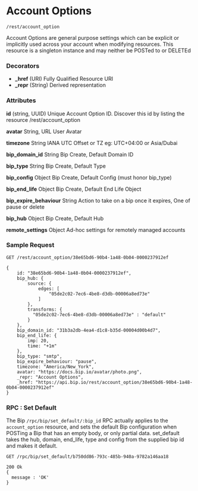 # Account Options

`/rest/account_option`

Account Options are general purpose settings which can be explicit or implicitly used across your account when modifying resources. This resource is a singleton instance and may neither be POSTed to or DELETEd

### Decorators

 * **_href** (URI) Fully Qualified Resource URI
 * **_repr**  (String) Derived representation

### Attributes

**id** (string, UUID) Unique Account Option ID. Discover this id by listing the resource /rest/account_option

**avatar**	String, URL	User Avatar

**timezone**	String	IANA UTC Offset or TZ eg: UTC+04:00 or Asia/Dubai

**bip_domain_id**	String	Bip Create, Default Domain ID

**bip_type**	String	Bip Create, Default Type

**bip_config**	Object	Bip Create, Default Config (must honor bip_type)

**bip_end_life**	Object	Bip Create, Default End Life Object

**bip_expire_behaviour**	String	Action to take on a bip once it expires, One of pause or delete

**bip_hub**	Object	Bip Create, Default Hub

**remote_settings**	Object	Ad-hoc settings for remotely managed accounts

### Sample Request
`GET /rest/account_option/38e65bd6-90b4-1a48-0b04-0000237912ef`

```
{
    id: "38e65bd6-90b4-1a48-0b04-0000237912ef",
    bip_hub: {
        source: {
            edges: [
                "05de2c02-7ec6-4be8-d3db-00006a8ed73e"
            ]
        },
        transforms: {
          "05de2c02-7ec6-4be8-d3db-00006a8ed73e" : "default"
        }
    },
    bip_domain_id: "31b3a2db-4ea4-d1c8-b35d-00004d00b4d7",
    bip_end_life: {
        imp: 20,
        time: "+1m"
    },
    bip_type: "smtp",
    bip_expire_behaviour: "pause",
    timezone: "America/New_York",
    avatar: "https://docs.bip.io/avatar/photo.png",
    _repr: "Account Options",
    _href: "https://api.bip.io/rest/account_option/38e65bd6-90b4-1a48-0b04-0000237912ef"
}
```

### RPC : Set Default

The Bip `/rpc/bip/set_default/:bip_id` RPC actually applies to the `account_option` resource, and sets the default Bip configuration when POSTing a Bip that has an empty body, or only partial data.  set_default takes the hub, domain, end_life, type and config from the supplied bip id and makes it default.

```
GET /rpc/bip/set_default/b750dd86-793c-485b-940a-9782a146aa18

200 Ok
{
  message : 'OK'
}
```




